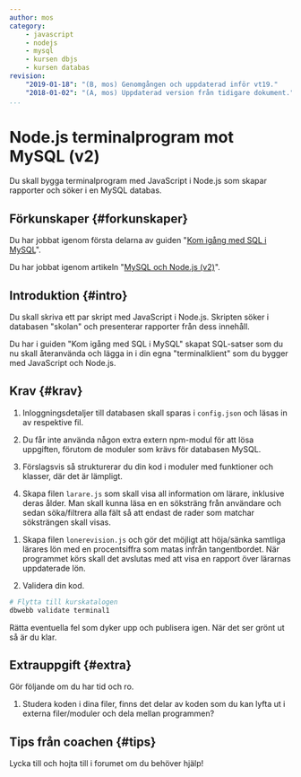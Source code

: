 ```yaml
---
author: mos
category:
    - javascript
    - nodejs
    - mysql
    - kursen dbjs
    - kursen databas
revision:
    "2019-01-18": "(B, mos) Genomgången och uppdaterad inför vt19."
    "2018-01-02": "(A, mos) Uppdaterad version från tidigare dokument."
...
```

Node.js terminalprogram mot MySQL (v2)
==================================

Du skall bygga terminalprogram med JavaScript i Node.js som skapar rapporter och söker i en MySQL databas.


<!--more-->



Förkunskaper {#forkunskaper}
-----------------------

Du har jobbat igenom första delarna av guiden "[Kom igång med SQL i MySQL](guide/kom-igang-med-sql-i-mysql/grunderna)".

Du har jobbat igenom artikeln "[MySQL och Node.js (v2)](kunskap/mysql-och-nodejs-v2)".



Introduktion {#intro}
-----------------------

Du skall skriva ett par skript med JavaScript i Node.js. Skripten söker i databasen "skolan" och presenterar rapporter från dess innehåll.

Du har i guiden "Kom igång med SQL i MySQL" skapat SQL-satser som du nu skall återanvända och lägga in i din egna "terminalklient" som du bygger med JavaScript och Node.js.



Krav {#krav}
-----------------------

1. Inloggningsdetaljer till databasen skall sparas i `config.json` och läsas in av respektive fil.

1. Du får inte använda någon extra extern npm-modul för att lösa uppgiften, förutom de moduler som krävs för databasen MySQL.

1. Förslagsvis så strukturerar du din kod i moduler med funktioner och klasser, där det är lämpligt.

1. Skapa filen `larare.js` som skall visa all information om lärare, inklusive deras ålder. Man skall kunna läsa en en söksträng från användare och sedan söka/filtrera alla fält så att endast de rader som matchar söksträngen skall visas.

<!--
1. Skapa filen `lonerevision.js` och gör det möjligt att höja/sänka samtliga lärares lön med en procentsiffra som matas infrån tangentbordet. När programmet körs skall det avslutas med att visa en rapport över lärarnas uppdaterade lön.
-->

1. Skapa filen `lonerevision.js` och gör det möjligt att höja/sänka samtliga lärares lön med en procentsiffra som matas infrån tangentbordet. När programmet körs skall det avslutas med att visa en rapport över lärarnas uppdaterade lön.

1. Validera din kod.

```bash
# Flytta till kurskatalogen
dbwebb validate terminal1
```

Rätta eventuella fel som dyker upp och publisera igen. När det ser grönt ut så är du klar.



Extrauppgift {#extra}
-----------------------

Gör följande om du har tid och ro.

1. Studera koden i dina filer, finns det delar av koden som du kan lyfta ut i externa filer/moduler och dela mellan programmen?



Tips från coachen {#tips}
-----------------------

Lycka till och hojta till i forumet om du behöver hjälp!
